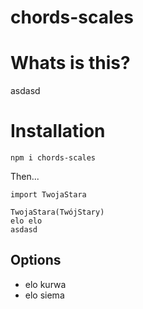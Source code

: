 # chords-scales

# Whats is this?

asdasd

# Installation

`npm i chords-scales`

Then...

```
import TwojaStara

TwojaStara(TwójStary)
elo elo
asdasd

```

## Options

- elo kurwa
- elo siema
